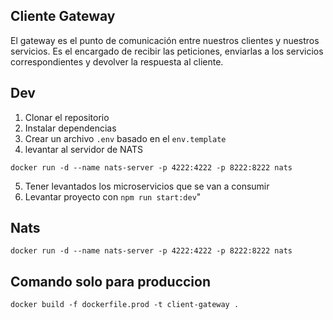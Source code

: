## Cliente Gateway

El gateway es el punto de comunicación entre nuestros clientes y nuestros servicios.
Es el encargado de recibir las peticiones, enviarlas a los servicios
correspondientes y devolver la respuesta al cliente.

## Dev

1. Clonar el repositorio
2. Instalar dependencias
3. Crear un archivo `.env` basado en el `env.template`
4. levantar al servidor de NATS

```
docker run -d --name nats-server -p 4222:4222 -p 8222:8222 nats
```

5. Tener levantados los microservicios que se van a consumir
6. Levantar proyecto con `npm run start:dev`"

## Nats

```
docker run -d --name nats-server -p 4222:4222 -p 8222:8222 nats
```

## Comando solo para produccion

```
docker build -f dockerfile.prod -t client-gateway .
```
